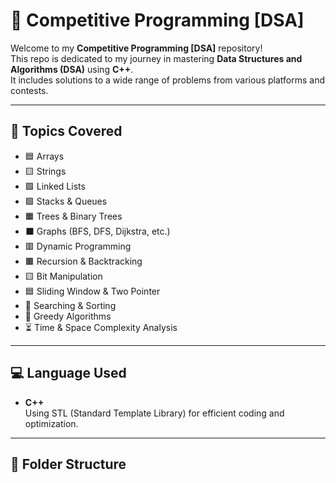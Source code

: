 # 🚀 Competitive Programming [DSA]

Welcome to my **Competitive Programming [DSA]** repository!  
This repo is dedicated to my journey in mastering **Data Structures and Algorithms (DSA)** using **C++**.  
It includes solutions to a wide range of problems from various platforms and contests.

---

## 🧠 Topics Covered

- 🟦 Arrays  
- 🟨 Strings  
- 🟩 Linked Lists  
- 🟪 Stacks & Queues  
- 🟧 Trees & Binary Trees  
- ⬛ Graphs (BFS, DFS, Dijkstra, etc.)  
- 🟥 Dynamic Programming  
- 🟫 Recursion & Backtracking  
- 🟨 Bit Manipulation  
- 🟦 Sliding Window & Two Pointer  
- 🔷 Searching & Sorting  
- 📌 Greedy Algorithms  
- ⏳ Time & Space Complexity Analysis  

---

## 💻 Language Used

- **C++**  
  Using STL (Standard Template Library) for efficient coding and optimization.

---

## 📁 Folder Structure

